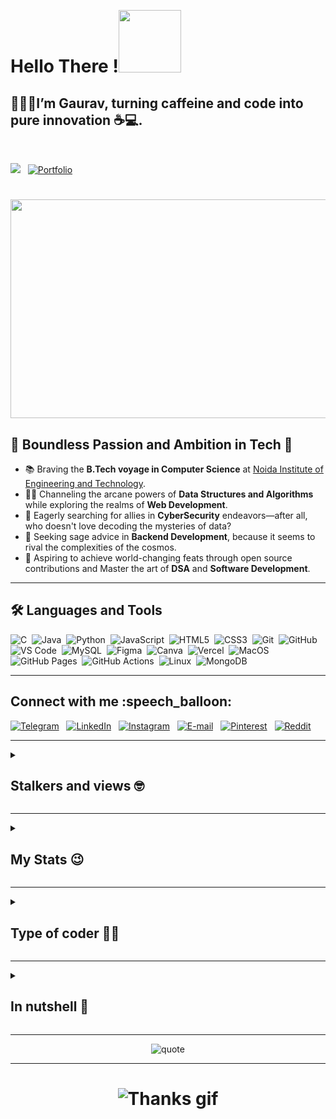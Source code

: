   <!--<details><summary> -->
<h1>Hello There !<img src="https://media.giphy.com/media/MHia4pcE4RYf49KbVC/giphy.gif" width="100"></h1>
<h2>👨🏻‍🎓I’m <b>Gaurav</b>, turning caffeine and <b>code</b> into pure innovation ☕💻.</h2>
<br>

![](https://komarev.com/ghpvc/?username=orewagaurav&color=blue)&nbsp;&nbsp;
<a href="https://orewagaurav.vercel.app">
  <img src="https://img.shields.io/badge/Portfolio-%23FF5733.svg?style=for-the-badge&logo=google-chrome&logoColor=white" alt="Portfolio">
</a>
<h1 align ="center">
<img src="https://media2.giphy.com/media/v1.Y2lkPTc5MGI3NjExMDJyN3MxOGtkOHcyczljODRvajI4dzczOWE3dmpkbnd2cDBmYzBseCZlcD12MV9pbnRlcm5hbF9naWZfYnlfaWQmY3Q9Zw/MC6eSuC3yypCU/giphy.webp" height="350"  width="800" /></h1>


<h2>🌟 Boundless Passion and Ambition in Tech 🚀</h2>
<div>
  <ul>
    <li>📚 Braving the <b>B.Tech voyage in Computer Science</b> at <a href="https://www.niet.co.in/">Noida Institute of Engineering and Technology</a>.</li>
    <li>🧙‍♂️ Channeling the arcane powers of <b>Data Structures and Algorithms</b> while exploring the realms of <b>Web Development</b>.</li>
    <li>🤝 Eagerly searching for allies in <b>CyberSecurity</b> endeavors—after all, who doesn't love decoding the mysteries of data?</li>
    <li>🧩 Seeking sage advice in <b>Backend Development</b>, because it seems to rival the complexities of the cosmos.</li>
    <li>🔮 Aspiring to achieve world-changing feats through open source contributions and Master the art of <b>DSA</b> and <b>Software Development</b>. 
</li>
  </ul>
</div>
<hr>
   <h2>🛠️ Languages and Tools</h2>
<div align ="left">
    <img src="https://img.shields.io/badge/C-00599C?style=flat&logo=c&logoColor=white" alt="C" />&nbsp;
    <img src="https://img.shields.io/badge/Java-007396?style=flat&logo=openjdk&logoColor=white" alt="Java" />&nbsp;
    <img src="https://img.shields.io/badge/Python-3572A5?style=flat&logo=python&logoColor=white" alt="Python" />&nbsp;
    <img src="https://img.shields.io/badge/JavaScript-F7DF1E?style=flat&logo=javascript&logoColor=black" alt="JavaScript" />&nbsp;
    <img src="https://img.shields.io/badge/HTML5-E34F26?style=flat&logo=html5&logoColor=white" alt="HTML5" />&nbsp;
    <img src="https://img.shields.io/badge/CSS3-1572B6?style=flat&logo=css3&logoColor=white" alt="CSS3" />&nbsp;
    <img src="https://img.shields.io/badge/Git-F05032?style=flat&logo=git&logoColor=white" alt="Git" />&nbsp;
    <img src="https://img.shields.io/badge/GitHub-181717?style=flat&logo=github&logoColor=white" alt="GitHub" />&nbsp;
    <img src="https://img.shields.io/badge/VS_Code-0078D4?style=flat&logo=visualstudiocode&logoColor=white" alt="VS Code" />&nbsp;
    <img src="https://img.shields.io/badge/MySQL-4479A1?style=flat&logo=mysql&logoColor=white" alt="MySQL" />&nbsp;
    <img src="https://img.shields.io/badge/Figma-05A6F0?style=flat&logo=figma&logoColor=white" alt="Figma" />&nbsp;
    <img src="https://img.shields.io/badge/Canva-00C4CC?style=flat&logo=canva&logoColor=white" alt="Canva" />&nbsp;
    <img src="https://img.shields.io/badge/Vercel-000000?style=flat&logo=vercel&logoColor=white" alt="Vercel" />&nbsp;
    <img src="https://img.shields.io/badge/MacOS-000000?style=flat&logo=apple&logoColor=white" alt="MacOS" />&nbsp;
    <img src="https://img.shields.io/badge/GitHub%20Pages-222222?style=flat&logo=github&logoColor=white" alt="GitHub Pages" />&nbsp;
    <img src="https://img.shields.io/badge/GitHub%20Actions-2088FF?style=flat&logo=githubactions&logoColor=white" alt="GitHub Actions" />&nbsp;
    <img src="https://img.shields.io/badge/Linux-FCC624?style=flat&logo=linux&logoColor=black" alt="Linux" />&nbsp;
    <img src="https://img.shields.io/badge/MongoDB-47A248?style=flat&logo=mongodb&logoColor=white" alt="MongoDB" />&nbsp;
</div>

<hr>
<!--Connect with me-->
<h2>Connect with me :speech_balloon:</h2>
  <a href="https://telegram.dog/VenomGK"><img src="https://img.shields.io/badge/Telegram-2CA5E0?style=for-the-badge&amp;logo=telegram&amp;logoColor=white" alt="Telegram"></a>
 &nbsp;
 <a href="https://in.linkedin.com/in/orewagaurav"><img src="https://img.shields.io/badge/linkedin-%230077B5.svg?style=for-the-badge&logo=linkedin&logoColor=white)" alt="LinkedIn"></img></a>
 &nbsp;
  <a href="https://www.instagram.com/orewa_gaurav_/"><img src="https://img.shields.io/badge/Instagram-E4405F?style=for-the-badge&logo=instagram&logoColor=white" alt="Instagram"></a>
  &nbsp;
  <a href="mailto:gauravkumar47967@gmail.com"><img src="https://img.shields.io/badge/Gmail-D14836?style=for-the-badge&logo=gmail&logoColor=white" alt="E-mail"></a>
  &nbsp;
  <a href="https://pin.it/3u8v5IiUo"><img src="https://img.shields.io/badge/Pinterest-%23E60023.svg?style=for-the-badge&logo=Pinterest&logoColor=white" alt="Pinterest"></a>
  &nbsp;
  <a href="https://www.reddit.com/user/orewagaurav"><img src="https://img.shields.io/badge/Reddit-%23FF4500.svg?style=for-the-badge&logo=Reddit&logoColor=white" alt="Reddit"></a>
<!-- <!-- </details> -->
<hr>

<!--Profile views-->
<details><summary><h2>Stalkers and views 🤓</h2></summary><br>


<h3><img src="https://media.giphy.com/media/7OTuu0E79xXETNZbD1/giphy.gif" /></h3>

<p>
    <a herf="https://github.com/orewaGaurav"><img src="https://komarev.com/ghpvc/?username=orewaGaurav&label=Profile%20views" alt="Views">
</a></br></br>
   <a href="https://hits.seeyoufarm.com"><img src="https://hits.seeyoufarm.com/api/count/incr/badge.svg?url=https%3A%2F%2Fgithub.com%2ForewaGaurav&count_bg=%2379C83D&title_bg=%230084FF&icon=arduino.svg&icon_color=%2300FF20&title=Stalks&edge_flat=false" alt="Stalks"></a></br></br>

</p>

</details>

<hr>
<!--My stats-->
<details><summary><h2>My Stats 😉</h2></summary><br>


<h3><img src="https://media.giphy.com/media/v1.Y2lkPTc5MGI3NjExZXhzMmhoeHprZmg3Zm9iZW1lYzA5bWQ1OWpyeHNwOGZ3Ym40d2IyZiZlcD12MV9pbnRlcm5hbF9naWZfYnlfaWQmY3Q9Zw/QgwXffX7n4tMY/giphy.gif" /></h3>

<p>
  <a><img src="https://github-readme-stats.vercel.app/api?username=orewaGaurav&count_private=true&show_icons=true&include_all_commits=true&bg_color=000000&icon_color=ff3300&text_color=e60000&title_color=cc3300&border_color=ff0000" alt="Stats"></a></br></br>
   <a herf="https://git.io/streak-stats"><img src="https://github-readme-streak-stats.herokuapp.com?user=orewaGaurav&count_private=true&include_all_commits=true&theme=highcontrast&sideNums=DD0000&background=000000&border=DD2727&stroke=DD6316&ring=FF7D12&currStreakNum=FFBD05&dates=FFD500&sideLabels=FF851A" alt="Streaks"></a></br></br>
   <a herf="https://github.com/orewaGaurav/github-profile-trophy"><img src="https://github-profile-trophy.vercel.app/?username=orewaGaurav&count_private=true&include_all_commits=true&theme=onedark" alt="Trophies"></a></br></br>
   <a><img src="https://github-readme-stats.vercel.app/api/top-langs/?username=orewaGaurav&theme=radical&layout=compact" alt="Language"></a></br></br>
   <a herf="https://guthub.com/orewaGaurav"><img src="https://github-readme-activity-graph.vercel.app/graph?username=orewaGaurav&bg_color=000000&color=ff6a00&line=ff0000&point=ff5500&hide_border=true&area=true&area_color=ff6161" alt="Graph"></a></br></br>
</p>
</details>
<hr>
<details><summary><h2>Type of coder 👨‍💻</h2></summary><br>

<!--START_SECTION:waka-->
![Code Time](http://img.shields.io/badge/Code%20Time-245%20hrs%209%20mins-blue)

![Lines of code](https://img.shields.io/badge/From%20Hello%20World%20I%27ve%20Written-591.3%20thousand%20lines%20of%20code-blue)

**🐱 My GitHub Data** 

> 📦 86.3 kB Used in GitHub's Storage 
 > 
> 🚫 Not Opted to Hire
 > 
> 📜 18 Public Repositories 
 > 
> 🔑 4 Private Repositories 
 > 
📊 **This Week I Spent My Time On** 

```text
🕑︎ Time Zone: Asia/Kolkata

🔥 Editors: 
VS Code                  38 mins             ⬛⬛⬛⬛⬛⬛⬛⬛⬛⬛⬛⬛⬛⬛⬛⬛⬛⬛⬛⬛⬛⬛⬛⬛⬛   100.00 % 

🐱‍💻 Projects: 
Niet_Codetantra          36 mins             ⬛⬛⬛⬛⬛⬛⬛⬛⬛⬛⬛⬛⬛⬛⬛⬛⬛⬛⬛⬛⬛⬛⬛⬛⬜   94.17 % 
Data_Structure           1 min               ⬛⬜⬜⬜⬜⬜⬜⬜⬜⬜⬜⬜⬜⬜⬜⬜⬜⬜⬜⬜⬜⬜⬜⬜⬜   03.02 % 
DBMS-Project             1 min               ⬛⬜⬜⬜⬜⬜⬜⬜⬜⬜⬜⬜⬜⬜⬜⬜⬜⬜⬜⬜⬜⬜⬜⬜⬜   02.81 % 

💻 Operating System: 
Mac                      38 mins             ⬛⬛⬛⬛⬛⬛⬛⬛⬛⬛⬛⬛⬛⬛⬛⬛⬛⬛⬛⬛⬛⬛⬛⬛⬛   100.00 % 
```


 Last Updated on 09/04/2025 18:45:05 UTC
<!--END_SECTION:waka-->

### **These Readme stats are generated using github action [awesome-readme-stats](https://github.com/anmol098/waka-readme-stats)**

</details>

<hr>
<!--Summary-->
<details><summary><h2>In nutshell 🤏</h2></summary><br>

[![GitHub Trends SVG](https://api.githubtrends.io/user/svg/orewaGaurav/repos?time_range=one_year&include_private=True&group=private&theme=dark)](https://www.githubtrends.io/wrapped/orewaGaurav)

[To see more](https://www.githubtrends.io/wrapped/orewaGaurav)

</details>
<hr>
<div align="center">
    <img src="https://quotes-github-readme.vercel.app/api?type=horizontal" alt="quote">
</div>
<hr>
<!--Syonara-->
<h1 align ="center"><img src="https://qph.cf2.quoracdn.net/main-qimg-90d0f4ff1944f9e15ed9338f8087a371" alt="Thanks gif"/></h1>  
</details>
